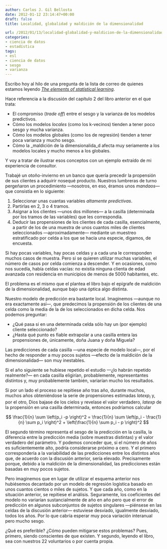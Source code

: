 ```yaml
---
author: Carlos J. Gil Bellosta
date: 2012-01-12 23:14:47+00:00
draft: false
title: Localidad, globalidad y maldición de la dimensionalidad

url: /2012/01/13/localidad-globalidad-y-maldicion-de-la-dimensionalidad/
categories:
- ciencia de datos
- estadística
tags:
- esl
- ciencia de datos
- sesgo
- varianza
---
```


Escribo hoy al hilo de una pregunta de la lista de correo de quienes estamos leyendo _[The elements of statistical learning](http://www.datanalytics.com/2011/12/23/%C2%BFnos-leemos-the-elements-of-statistical-learning-de-tapa-a-tapa/)_.

Hace referencia a la discusión del capítulo 2 del libro anterior en el que trata:

* El compromiso (_trade off_) entre el sesgo y la varianza de los modelos predictivos.
* Cómo los modelos _locales_ (como los k-vecinos) tienden a tener poco sesgo y mucha varianza.
* Cómo los modelos globales (como los de regresión) tienden a tener poca varianza y mucho sesgo.
* Cómo la _maldición de la dimensionalida_d afecta muy seriamente a los modelos locales y mucho menos a los globales.

Y voy a tratar de ilustrar esos conceptos con un ejemplo extraído de mi experiencia de consultor.

Trabajé un otoño-invierno en un banco que quería precedir la propensión de sus clientes a adquirir nosequé producto. Nuestros lumbreras de turno pergeñaron un procedimiento —nosotros, en eso, éramos unos _mandaos_— que consistía en lo siguiente:

1. Seleccionar unas cuantas variables _altamente predictivas_.
2. Partirlas en 2, 3 o 4 tramos.
3. Asignar a los clientes —unos dos millones— a la casilla (determinada por los tramos de las variables) que les correspondía.
4. Deducir las propensiones de los clientes de cada casilla, esencialmente, a partir de los de una muestra de unos cuantos miles de clientes seleccionados —aproximadamente— mediante un muestreo estratificado por celda a los que se hacía una especie, digamos, de encuesta.

Si hay pocas variables, hay pocas celdas y a cada una le corresponden muchos casos de muestra. Pero si se quieren utilizar muchas variables, el número de casos por celda comienza a descender. Y en ocasiones, como nos sucedía, había celdas vacías: no existía ninguna clienta de edad avanzada con residencia en municipios de menos de 5000 habitantes, etc.

El problema es el mismo que el plantea el libro bajo el epígrafe de maldición de la dimensionalidad, aunque bajo una óptica algo distinta.

Nuestro modelo de predicción era bastante local. Imaginemos —aunque no era exactamente así—, que predecimos la propensión de los clientes de una celda como la media de la de los seleccionados en dicha celda. Nos podemos preguntar:

* ¿Qué pasa si en una determinada celda sólo hay un (por ejemplo) cliente seleccionado?
* ¿Hasta qué punto es fiable extrapolar a una casilla entera las propensiones de, únicamente, doña Juana y doña Miguela?

Las predicciones de cada casilla —una especie de modelo local—, por el hecho de responder a muy pocos sujetos —efecto de la maldición de la dimensionalidad— son muy inestables.

Si el año siguiente se hubiese repetido el estudio —¿lo habrán repetido realmente?— en cada casilla eligirían, probablemente, representantes distintos y, muy probablemente también, variarían mucho los resultados.

Si por un lado el proceso se repitiese año tras año, durante muchos, muchos años obteniéndose la serie de propensiones estimadas $latex p_i$ y, por el otro, Dios bajase de los cielos y revelase el valor verdadero, $latex p$ de la propensión en una casilla determinada, entonces podríamos calcular

$$ \frac{1}{n} \sum \left(p_i -p \right)^2 = \frac{1}{n} \sum \left(p_i - \frac{1}{n} \sum p_i \right)^2 + \left(\frac{1}{n} \sum p_i - p \right)^2 $$

El segundo término representa el sesgo de la predicción en la casilla, la diferencia entre la predicción media (sobre muestras distintas) y el valor verdadero del parámetro. Y podemos conceder que, si el número de años es suficientemente alto, podría considerarse próximo a cero. Y el primero correspondería a la variabilidad de las predicciones entre los distintos años que, de acuerdo con la discusión anterior, sería elevado. Precisamente porque, debido a la maldición de la dimensionalidad, las predicciones están basadas en muy pocos sujetos.

Pero imaginemos que en lugar de utilizar el esquema anterior nos hubiésemos decantado por un modelo de regresión logística basado en unos cuantos cientos o miles de sujetos. Y que cada año, como en la situación anterior, se repitiese el análisis. Seguramente, los coeficientes del modelo no variarían sustancialmente de año en año pero que el error de predicción en algunos subconjuntos de sujetos singulares —piénsese en las celdas de la discusión anterior— estuviese desviado, igualmente desviado, todos los años. Por lo que cabría esperar muy poca variación interanual pero mucho sesgo.

¿Qué es preferible? ¿Cómo pueden mitigarse estos problemas? Pues, primero, siendo conscientes de que existen. Y segundo, leyendo el libro, sea con nuestros 22 voluntarios o por cuenta propia.
